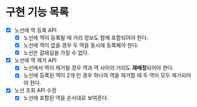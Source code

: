 # 구현 기능 목록

- [x] 노선에 역 등록 API
  - [x] 노선에 역이 등록될 때 거리 정보도 함께 포함되어야 한다.
  - [x] 노선에 역이 없을 경우 두 역을 동시에 등록해야 한다.
  - [x] 노선은 갈래길을 가질 수 없다.

- [x] 노선에 역 제거 API
  - [x] 노선에서 역이 제거될 경우 역과 역 사이의 거리도 **재배정**되어야 한다.
  - [x] 노선에 등록된 역이 2개 인 경우 하나의 역을 제거할 때 두 역이 모두 제거되어야 한다.

- [x] 노선 조회 API 수정
  - [x] 노선에 포함된 역을 순서대로 보여준다.